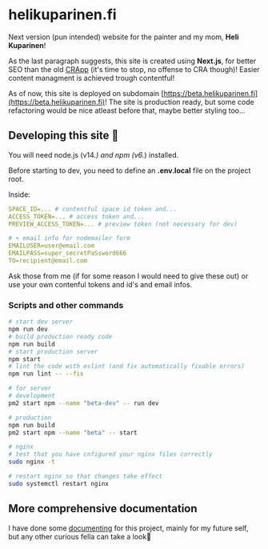 # helikuparinen.fi

Next version (pun intended) website for the painter and my mom, **Heli Kuparinen**!

As the last paragraph suggests, this site is created using **Next.js**, for better SEO than the old [CRApp](https://github.com/funnicus/helikuparinenhomepage) (it's time to stop, no offense to CRA though)! Easier content managment is achieved trough contentful!

As of now, this site is deployed on subdomain [https://beta.helikuparinen.fi](https://beta.helikuparinen.fi)! The site is production ready, but some code refactoring would be nice atleast before that, maybe better styling too...

## Developing this site 🚀

You will need node.js (v14.*) and npm (v6.*) installed.

Before starting to dev, you need to define an **.env.local** file on the project root.

Inside:
```yml
SPACE_ID=... # contentful space id token and...
ACCESS_TOKEN=... # access token and...
PREVIEW_ACCESS_TOKEN=... # preview token (not necessary for dev)

# + email info for nodemailer form
EMAILUSER=user@email.com
EMAILPASS=super_secretPaSsword666
TO=recipient@email.com
```

Ask those from me (if for some reason I would need to give these out) or use your own contenful tokens and id's and email infos.

### Scripts and other commands

```bash
# start dev server
npm run dev
# build production ready code
npm run build
# start production server
npm start
# lint the code with eslint (and fix automatically fixable errors)
npm run lint -- --fix

# for server
# development
pm2 start npm --name "beta-dev" -- run dev

# production
npm run build
pm2 start npm --name "beta" -- start

# nginx
# test that you have cnfigured your nginx files correctly
sudo nginx -t

# restart nginx so that changes take effect
sudo systemctl restart nginx
```
## More comprehensive documentation

I have done some [documenting](./docs/TOC.md) for this project, mainly for my future self, but any other curious fella can take a look🙂